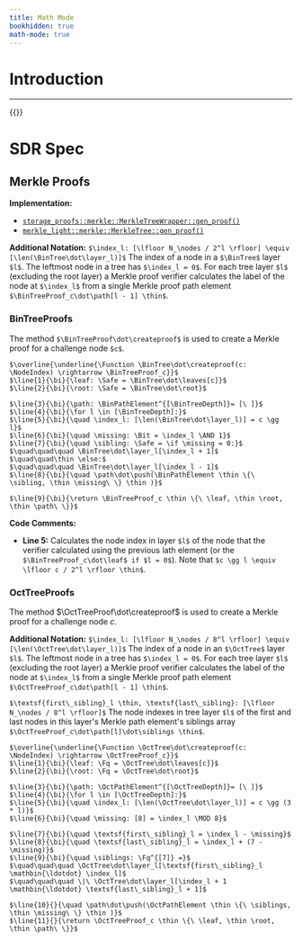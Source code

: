 ```yaml
---
title: Math Mode
bookhidden: true
math-mode: true
---
```


# Introduction
---
{{<plain hidden>}}
$$
\gdef\createporepbatch{\textsf{create_porep_batch}}
\gdef\GrothProof{\textsf{Groth16Proof}}
\gdef\Groth{\textsf{Groth16}}
\gdef\GrothEvaluationKey{\textsf{Groth16EvaluationKey}}
\gdef\GrothVerificationKey{\textsf{Groth16VerificationKey}}
\gdef\creategrothproof{\textsf{create_groth16_proof}}
\gdef\ParentLabels{\textsf{ParentLabels}}
\gdef\or#1#2{\langle #1 | #2 \rangle}
\gdef\porepreplicas{\textsf{porep_replicas}}
\gdef\postreplicas{\textsf{post_replicas}}
\gdef\winningpartitions{\textsf{winning_partitions}}
\gdef\windowpartitions{\textsf{window_partitions}}
\gdef\sector{\textsf{sector}}
\gdef\lebitstolebytes{\textsf{le_bits_to_le_bytes}}
\gdef\lebinrep#1{{\llcorner #1 \lrcorner_{\lower{2pt}{2, \textsf{le}}}}}
\gdef\bebinrep#1{{\llcorner #1 \lrcorner_{\lower{2pt}{2, \textsf{be}}}}}
\gdef\lebytesbinrep#1{{\llcorner #1 \lrcorner_{\lower{2pt}{2, \textsf{le-bytes}}}}}
\gdef\fesitelrounds{\textsf{fesitel_rounds}}
\gdef\int{\textsf{int}}
\gdef\lebytes{\textsf{le-bytes}}
\gdef\lebytestolebits{\textsf{le_bytes_to_le_bits}}
\gdef\letooctet{\textsf{le_to_octet}}
\gdef\byte{\textsf{byte}}
\gdef\postpartitions{\textsf{post_partitions}}
\gdef\PostReplica{\textsf{PostReplica}}
\gdef\PostReplicas{\textsf{PostReplicas}}
\gdef\PostPartitionProof{\textsf{PostPartitionProof}}
\gdef\PostReplicaProof{\textsf{PostReplicaProof}}
\gdef\TreeRProofs{\textsf{TreeRProofs}}
\gdef\pad{\textsf{pad}}
\gdef\octettole{\textsf{octet_to_le}}
\gdef\packed{\textsf{packed}}
\gdef\val{\textsf{val}}
\gdef\bits{\textsf{bits}}
\gdef\partitions{\textsf{partitions}}
\gdef\Batch{\textsf{Batch}}
\gdef\batch{\textsf{batch}}
\gdef\postbatch{\textsf{post_batch}}
\gdef\postchallenges{\textsf{post_challenges}}
\gdef\Nonce{\textsf{Nonce}}
\gdef\createvanillaporepproof{\textsf{create_vanilla_porep_proof}}
\gdef\PorepVersion{\textsf{PorepVersion}}
\gdef\bedecode{\textsf{be_decode}}
\gdef\OR{\mathbin{|}}
\gdef\indexbits{\textsf{index_bits}}
\gdef\nor{\textsf{nor}}
\gdef\and{\textsf{and}}
\gdef\norgadget{\textsf{nor_gadget}}
\gdef\andgadget{\textsf{and_gadget}}
\gdef\el{\textsf{el}}
\gdef\arr{\textsf{arr}}
\gdef\pickgadget{\textsf{pick_gadget}}
\gdef\pick{\textsf{pick}}
\gdef\int{\textsf{int}}
\gdef\x{\textsf{x}}
\gdef\y{\textsf{y}}
\gdef\aap{{\langle \auxb | \pubb \rangle}}
\gdef\aapc{{\langle \auxb | \pubb | \constb \rangle}}
\gdef\TreeRProofs{\textsf{TreeRProofs}}
\gdef\parentlabelsbits{\textsf{parent_labels_bits}}
\gdef\label{\textsf{label}}
\gdef\layerbits{\textsf{layer_bits}}
\gdef\labelbits{\textsf{label_bits}}
\gdef\digestbits{\textsf{digest_bits}}
\gdef\node{\textsf{node}}
\gdef\layerindex{\textsf{layer_index}}
\gdef\be{\textsf{be}}
\gdef\octet{\textsf{octet}}
\gdef\reverse{\textsf{reverse}}
\gdef\LSBit{\textsf{LSBit}}
\gdef\MSBit{\textsf{MSBit}}
\gdef\LSByte{\textsf{LSByte}}
\gdef\MSByte{\textsf{MSByte}}
\gdef\PorepPartitionProof{\textsf{PorepPartitionProof}}
\gdef\PostPartitionProof{\textsf{PostPartitionProof}}
\gdef\lebinrep#1{{\llcorner #1 \lrcorner_{\lower{2pt}{2, \textsf{le}}}}}
\gdef\bebinrep#1{{\llcorner #1 \lrcorner_{\lower{2pt}{2, \textsf{be}}}}}
\gdef\octetbinrep#1{{\llcorner #1 \lrcorner_{\lower{2pt}{2, \textsf{octet}}}}}
\gdef\fieldelement{\textsf{field_element}}
\gdef\Fqsafe{{\mathbb{F}_{q, \safe}}}
\gdef\elem{\textsf{elem}}
\gdef\challenge{\textsf{challenge}}
\gdef\challengeindex{\textsf{challenge_index}}
\gdef\uniquechallengeindex{\textsf{unique_challenge_index}}
\gdef\replicaindex{\textsf{replica_index}}
\gdef\uniquereplicaindex{\textsf{unique_replica_index}}
\gdef\nreplicas{\textsf{n_replicas}}
\gdef\unique{\textsf{unique}}
\gdef\R{\mathcal{R}}
\gdef\getpostchallenge{\textsf{get_post_challenge}}
\gdef\verifyvanillapostproof{\textsf{verify_vanilla_post_proof}}
\gdef\BinPathElement{\textsf{BinPathElement}}
\gdef\BinTreeDepth{\textsf{BinTreeDepth}}
\gdef\BinTree{\textsf{BinTree}}
\gdef\BinTreeProof{\textsf{BinTreeProof}}
\gdef\bintreeproofisvalid{\textsf{bintree_proof_is_valid}}
\gdef\Bit{{\{0, 1\}}}
\gdef\Byte{\mathbb{B}}
\gdef\calculatebintreechallenge{\textsf{calculate_bintree_challenge}}
\gdef\calculateocttreechallenge{\textsf{calculate_octtree_challenge}}
\gdef\depth{\textsf{depth}}
\gdef\dot{\textsf{.}}
\gdef\for{\textsf{for }}
\gdef\Function{\textbf{Function: }}
\gdef\Fq{{\mathbb{F}_q}}
\gdef\leaf{\textsf{leaf}}
\gdef\line#1#2#3{\scriptsize{\textsf{#1.}#2}\ \normalsize{#3}}
\gdef\missing{\textsf{missing}}
\gdef\NodeIndex{\textsf{NodeIndex}}
\gdef\nodes{\textsf{nodes}}
\gdef\OctPathElement{\textsf{OctPathElement}}
\gdef\OctTree{\textsf{OctTree}}
\gdef\OctTreeDepth{\textsf{OctTreeDepth}}
\gdef\OctTreeProof{\textsf{OctTreeProof}}
\gdef\octtreeproofisvalid{\textsf{octtree_proof_is_valid}}
\gdef\path{\textsf{path}}
\gdef\pathelem{\textsf{path_elem}}
\gdef\return{\textsf{return }}
\gdef\root{\textsf{root}}
\gdef\Safe{{\Byte^{[32]}_\textsf{safe}}}
\gdef\sibling{\textsf{sibling}}
\gdef\siblings{\textsf{siblings}}
\gdef\struct{\textsf{struct }}
\gdef\Teq{\underset{{\small \mathbb{T}}}{=}}
\gdef\Tequiv{\underset{{\small \mathbb{T}}}{\equiv}}
\gdef\thin{{\thinspace}}
\gdef\AND{\mathbin{\&}}
\gdef\MOD{\mathbin{\%}}
\gdef\createproof{{\textsf{create\_proof}}}
\gdef\layer{\textsf{layer}}
\gdef\nodeindex{\textsf{node_index}}
\gdef\childindex{\textsf{child_index}}
\gdef\push{\textsf{push}}
\gdef\index{\textsf{index}}
\gdef\leaves{\textsf{leaves}}
\gdef\len{\textsf{len}}
\gdef\ColumnProof{\textsf{ColumnProof}}
\gdef\concat{\ \|\ }
\gdef\inputs{\textsf{inputs}}
\gdef\Poseidon{\textsf{Poseidon}}
\gdef\bi{\ \ }
\gdef\Bool{{\{\textsf{True}, \textsf{False}\}}}
\gdef\curr{\textsf{curr}}
\gdef\if{\textsf{if }}
\gdef\else{\textsf{else}}
\gdef\proof{\textsf{proof}}
\gdef\Sha#1{\textsf{Sha#1}}
\gdef\ldotdot{{\ldotp\ldotp}}
\gdef\as{\textsf{ as }}
\gdef\bintreerootgadget{\textsf{bintree_root_gadget}}
\gdef\octtreerootgadget{\textsf{octtree_root_gadget}}
\gdef\cs{\textsf{cs}}
\gdef\RCS{\textsf{R1CS}}
\gdef\pathbits{\textsf{path_bits}}
\gdef\missingbit{\textsf{missing_bit}}
\gdef\missingbits{\textsf{missing_bits}}
\gdef\pubb{\textbf{pub}}
\gdef\privb{\textbf{priv}}
\gdef\auxb{\textbf{aux}}
\gdef\constb{\textbf{const}}
\gdef\CircuitVal{\textsf{CircuitVal}}
\gdef\CircuitBit{{\textsf{CircuitVal}_\Bit}}
\gdef\Le{\textsf{le}}
\gdef\privateinput{\textsf{private_input}}
\gdef\publicinput{\textsf{public_input}}
\gdef\deq{\mathbin{\overset{\diamond}{=}}}
\gdef\alloc{\textsf{alloc}}
\gdef\insertgadget#1{\textsf{insert_#1_gadget}}
\gdef\block{\textsf{block}}
\gdef\shagadget#1#2{\textsf{sha#1_#2_gadget}}
\gdef\poseidongadget#1{\textsf{poseidon_#1_gadget}}
\gdef\refeq{\mathbin{\overset{{\small \&}}=}}
\gdef\ptreq{\mathbin{\overset{{\small \&}}=}}
\gdef\bit{\textsf{bit}}
\gdef\auxle{{[\textbf{aux}, \textsf{le}]}}
\gdef\SpecificNotation{{\underline{\text{Specific Notation}}}}
\gdef\repeat{\textsf{repeat}}
\gdef\preimage{\textsf{preimage}}
\gdef\digest{\textsf{digest}}
\gdef\digestbytes{\textsf{digest_bytes}}
\gdef\digestint{\textsf{digest_int}}
\gdef\leencode{\textsf{le_encode}}
\gdef\ledecode{\textsf{le_decode}}
\gdef\ReplicaID{\textsf{ReplicaID}}
\gdef\replicaid{\textsf{replica_id}}
\gdef\replicaidbits{\textsf{replica_id_bits}}
\gdef\replicaidblock{\textsf{replica_id_block}}
\gdef\cc{\textsf{::}}
\gdef\new{\textsf{new}}
\gdef\lebitsgadget{\textsf{le_bits_gadget}}
\gdef\CircuitBitOrConst{{\textsf{CircuitValOrConst}_\Bit}}
\gdef\createporepcircuit{\textsf{create_porep_circuit}}
\gdef\CommD{\textsf{CommD}}
\gdef\CommC{\textsf{CommC}}
\gdef\CommR{\textsf{CommR}}
\gdef\CommCR{\textsf{CommCR}}
\gdef\commd{\textsf{comm_d}}
\gdef\commc{\textsf{comm_c}}
\gdef\commr{\textsf{comm_r}}
\gdef\commcr{\textsf{comm_cr}}
\gdef\assert{\textsf{assert}}
\gdef\asserteq{\textsf{assert_eq}}
\gdef\TreeDProof{\textsf{TreeDProof}}
\gdef\TreeRProof{\textsf{TreeRProof}}
\gdef\TreeR{\textsf{TreeR}}
\gdef\ParentColumnProofs{\textsf{ParentColumnProofs}}
\gdef\challengebits{\textsf{challenge_bits}}
\gdef\packedchallenge{\textsf{packed_challenge}}
\gdef\PartitionProof{\textsf{PartitionProof}}
\gdef\u#1{\textsf{u#1}}
\gdef\packbitsasinputgadget{\textsf{pack_bits_as_input_gadget}}
\gdef\treedleaf{\textsf{tree_d_leaf}}
\gdef\treerleaf{\textsf{tree_r_leaf}}
\gdef\calculatedtreedroot{\textsf{calculated_tree_d_root}}
\gdef\calculatedtreerleaf{\textsf{calculated_tree_r_leaf}}
\gdef\calculatedcommd{\textsf{calculated_comm_d}}
\gdef\calculatedcommc{\textsf{calculated_comm_c}}
\gdef\calculatedcommr{\textsf{calculated_comm_r}}
\gdef\calculatedcommcr{\textsf{calculated_comm_cr}}
\gdef\layers{\textsf{layers}}
\gdef\total{\textsf{total}}
\gdef\column{\textsf{column}}
\gdef\parentcolumns{\textsf{parent_columns}}
\gdef\columns{\textsf{columns}}
\gdef\parentlabel{\textsf{parent_label}}
\gdef\label{\textsf{label}}
\gdef\calculatedtreecleaf{\textsf{calculated_tree_c_leaf}}
\gdef\calculatedcolumn{\textsf{calculated_column}}
\gdef\parentlabels{\textsf{parent_labels}}
\gdef\drg{\textsf{drg}}
\gdef\exp{\textsf{exp}}
\gdef\parentlabelbits{\textsf{parent_label_bits}}
\gdef\parentlabelblock{\textsf{parent_label_block}}
\gdef\Bits{\textsf{ Bits}}
\gdef\safe{\textsf{safe}}
\gdef\calculatedlabel{\textsf{calculated_label}}
\gdef\createlabelgadget{\textsf{create_label_gadget}}
\gdef\encodingkey{\textsf{encoding_key}}
\gdef\encodegadget{\textsf{encode_gadget}}
\gdef\TreeC{\textsf{TreeC}}
\gdef\value{\textsf{value}}
\gdef\encoded{\textsf{encoded}}
\gdef\unencoded{\textsf{unencoded}}
\gdef\key{\textsf{key}}
\gdef\lc{\textsf{lc}}
\gdef\LC{\textsf{LC}}
\gdef\LinearCombination{\textsf{LinearCombination}}
\gdef\one{\textsf{one}}
\gdef\constraint{\textsf{constraint}}
\gdef\proofs{\textsf{proofs}}
\gdef\merkleproofs{\textsf{merkle_proofs}}
\gdef\TreeRProofs{\textsf{TreeRProofs}}
\gdef\challenges{\textsf{challenges}}
\gdef\pub{\textsf{pub}}
\gdef\priv{\textsf{priv}}
\gdef\last{\textsf{last}}
\gdef\TreeRProofs{\textsf{TreeRProofs}}
\gdef\post{\textsf{post}}
\gdef\SectorID{\textsf{SectorID}}
\gdef\winning{\textsf{winning}}
\gdef\window{\textsf{window}}
\gdef\Replicas{\textsf{Replicas}}
\gdef\P{\mathcal{P}}
\gdef\ww{{\textsf{winning}|\textsf{window}}}
\gdef\replicasperk{{\textsf{replicas}/k}}
\gdef\replicas{\textsf{replicas}}
\gdef\Replica{\textsf{Replica}}
\gdef\createvanillapostproof{\textsf{create_vanilla_post_proof}}
\gdef\createpostcircuit{\textsf{create_post_circuit}}
\gdef\ReplicaProof{\textsf{ReplicaProof}}
\gdef\aww{{\langle \ww \rangle}}
\gdef\partitionproof{\textsf{partition_proof}}
\gdef\replicas{\textsf{replicas}}
\gdef\getdrgparents{\textsf{get_drg_parents}}
\gdef\getexpparents{\textsf{get_exp_parents}}
\gdef\DrgSeed{\textsf{DrgSeed}}
\gdef\DrgSeedPrefix{\textsf{DrgSeedPrefix}}
\gdef\FeistelKeysBytes{\textsf{FeistelKeysBytes}}
\gdef\porep{\textsf{porep}}
\gdef\rng{\textsf{rng}}
\gdef\ChaCha#1{\textsf{ChaCha#1}}
\gdef\cc{\textsf{::}}
\gdef\fromseed{\textsf{from_seed}}
\gdef\buckets{\textsf{buckets}}
\gdef\meta{\textsf{meta}}
\gdef\dist{\textsf{dist}}
\gdef\each{\textsf{each}}
\gdef\PorepID{\textsf{PorepID}}
\gdef\porepgraphseed{\textsf{porep_graph_seed}}
\gdef\utf{\textsf{utf8}}
\gdef\DrgStringID{\textsf{DrgStringID}}
\gdef\FeistelStringID{\textsf{FeistelStringID}}
\gdef\graphid{\textsf{graph_id}}
\gdef\createfeistelkeys{\textsf{create_feistel_keys}}
\gdef\FeistelKeys{\textsf{FeistelKeys}}
\gdef\feistelrounds{\textsf{fesitel_rounds}}
\gdef\feistel{\textsf{feistel}}
\gdef\ExpEdgeIndex{\textsf{ExpEdgeIndex}}
\gdef\loop{\textsf{loop}}
\gdef\right{\textsf{right}}
\gdef\left{\textsf{left}}
\gdef\mask{\textsf{mask}}
\gdef\RightMask{\textsf{RightMask}}
\gdef\LeftMask{\textsf{LeftMask}}
\gdef\roundkey{\textsf{round_key}}
\gdef\beencode{\textsf{be_encode}}
\gdef\Blake{\textsf{Blake2b}}
\gdef\input{\textsf{input}}
\gdef\output{\textsf{output}}
\gdef\while{\textsf{while }}
\gdef\digestright{\textsf{digest_right}}
\gdef\xor{\mathbin{\oplus_\text{xor}}}
\gdef\Edges{\textsf{ Edges}}
\gdef\edge{\textsf{edge}}
\gdef\expedge{\textsf{exp_edge}}
\gdef\expedges{\textsf{exp_edges}}
\gdef\createlabel{\textsf{create_label}}
\gdef\Label{\textsf{Label}}
\gdef\Column{\textsf{Column}}
\gdef\Columns{\textsf{Columns}}
\gdef\ParentColumns{\textsf{ParentColumns}}
%\gdef\tern#1?#2:#3{#1\ \text{?}\ #2 \ \text{:}\ #3}
\gdef\repeattolength{\textsf{repeat_to_length}}
\gdef\verifyvanillaporepproof{\textsf{verify_vanilla_porep_proof}}
\gdef\poreppartitions{\textsf{porep_partitions}}
\gdef\challengeindex{\textsf{challenge_index}}
\gdef\porepbatch{\textsf{porep_batch}}
\gdef\winningchallenges{\textsf{winning_challenges}}
\gdef\windowchallenges{\textsf{window_challenges}}
\gdef\PorepPartitionProof{\textsf{PorepPartitionProof}}
\gdef\TreeD{\textsf{TreeD}}
\gdef\TreeCProof{\textsf{TreeCProof}}
\gdef\Labels{\textsf{Labels}}
\gdef\porepchallenges{\textsf{porep_challenges}}
\gdef\postchallenges{\textsf{post_challenges}}
\gdef\PorepChallengeSeed{\textsf{PorepChallengeSeed}}
\gdef\getporepchallenges{\textsf{get_porep_challenges}}
\gdef\getallparents{\textsf{get_all_parents}}
\gdef\PorepChallengeProof{\textsf{PorepChallengeProof}}
\gdef\challengeproof{\textsf{challenge_proof}}
\gdef\PorepChallenges{\textsf{PorepChallenges}}
\gdef\replicate{\textsf{replicate}}
\gdef\createreplicaid{\textsf{create_replica_id}}
\gdef\ProverID{\textsf{ProverID}}
\gdef\replicaid{\textsf{replica_id}}
\gdef\generatelabels{\textsf{generate_labels}}
\gdef\labelwithdrgparents{\textsf{label_with_drg_parents}}
\gdef\labelwithallparents{\textsf{label_with_all_parents}}
\gdef\createtreecfromlabels{\textsf{create_tree_c_from_labels}}
\gdef\ColumnDigest{\textsf{ColumnDigest}}
\gdef\encode{\textsf{encode}}
$$
{{</plain>}}

# SDR Spec

## Merkle Proofs

**Implementation:**
* [`storage_proofs::merkle::MerkleTreeWrapper::gen_proof()`]()
* [`merkle_light::merkle::MerkleTree::gen_proof()`](https://github.com/filecoin-project/merkle_light/blob/64a468807c594d306d12d943dd90cc5f88d0d6b0/src/merkle.rs#L918)

**Additional Notation:**
`$\index_l: [\lfloor N_\nodes / 2^l \rfloor] \equiv [\len(\BinTree\dot\layer_l)]$`
The index of a node in a `$\BinTree$` layer `$l$`. The leftmost node in a tree has `$\index_l = 0$`. For each tree layer `$l$` (excluding the root layer) a Merkle proof verifier calculates the label of the node at `$\index_l$` from a single Merkle proof path element `$\BinTreeProof_c\dot\path[l - 1] \thin$`.

### BinTreeProofs

The method `$\BinTreeProof\dot\createproof$` is used to create a Merkle proof for a challenge node `$c$`.

```text
$\overline{\underline{\Function \BinTree\dot\createproof(c: \NodeIndex) \rightarrow \BinTreeProof_c}}$
$\line{1}{\bi}{\leaf: \Safe = \BinTree\dot\leaves[c]}$
$\line{2}{\bi}{\root: \Safe = \BinTree\dot\root}$

$\line{3}{\bi}{\path: \BinPathElement^{[\BinTreeDepth]}= [\ ]}$
$\line{4}{\bi}{\for l \in [\BinTreeDepth]:}$
$\line{5}{\bi}{\quad \index_l: [\len(\BinTree\dot\layer_l)] = c \gg l}$
$\line{6}{\bi}{\quad \missing: \Bit = \index_l \AND 1}$
$\line{7}{\bi}{\quad \sibling: \Safe = \if \missing = 0:}$
$\quad\quad\quad \BinTree\dot\layer_l[\index_l + 1]$
$\quad\quad\thin \else:$
$\quad\quad\quad \BinTree\dot\layer_l[\index_l - 1]$
$\line{8}{\bi}{\quad \path\dot\push(\BinPathElement \thin \{\ \sibling, \thin \missing\ \} \thin )}$

$\line{9}{\bi}{\return \BinTreeProof_c \thin \{\ \leaf, \thin \root, \thin \path\ \}}$
```


**Code Comments:**
* **Line 5:** Calculates the node index in layer `$l$` of the node that the verifier calculated using the previous lath element (or the `$\BinTreeProof_c\dot\leaf$ if $l = 0$`). Note that `$c \gg l \equiv \lfloor c / 2^l \rfloor \thin$`.

### OctTreeProofs

The method $\OctTreeProof\dot\createproof$ is used to create a Merkle proof for a challenge node $c$.

**Additional Notation:**
`$\index_l: [\lfloor N_\nodes / 8^l \rfloor] \equiv [\len(\OctTree\dot\layer_l)]$`
The index of a node in an `$\OctTree$` layer `$l$`. The leftmost node in a tree has `$\index_l = 0$`. For each tree layer `$l$` (excluding the root layer) a Merkle proof verifier calculates the label of the node at `$\index_l$` from a single Merkle proof path element `$\OctTreeProof_c\dot\path[l - 1] \thin$`.

`$\textsf{first\_sibling}_l \thin, \textsf{last\_sibling}: [\lfloor N_\nodes / 8^l \rfloor]$`
The node indexes in tree layer `$l$` of the first and last nodes in this layer's Merkle path element's siblings array `$\OctTreeProof_c\dot\path[l]\dot\siblings \thin$`.

```text
$\overline{\underline{\Function \OctTree\dot\createproof(c: \NodeIndex) \rightarrow \OctTreeProof_c}}$
$\line{1}{\bi}{\leaf: \Fq = \OctTree\dot\leaves[c]}$
$\line{2}{\bi}{\root: \Fq = \OctTree\dot\root}$

$\line{3}{\bi}{\path: \OctPathElement^{[\OctTreeDepth]}= [\ ]}$
$\line{4}{\bi}{\for l \in [\OctTreeDepth]:}$
$\line{5}{\bi}{\quad \index_l: [\len(\OctTree\dot\layer_l)] = c \gg (3 * l)}$
$\line{6}{\bi}{\quad \missing: [8] = \index_l \MOD 8}$

$\line{7}{\bi}{\quad \textsf{first\_sibling}_l = \index_l - \missing}$
$\line{8}{\bi}{\quad \textsf{last\_sibling}_l = \index_l + (7 - \missing)}$
$\line{9}{\bi}{\quad \siblings: \Fq^{[7]} =}$
$\quad\quad\quad \OctTree\dot\layer_l[\textsf{first\_sibling}_l \mathbin{\ldotdot} \index_l]$
$\quad\quad\quad \|\ \OctTree\dot\layer_l[\index_l + 1 \mathbin{\ldotdot} \textsf{last\_sibling}_l + 1]$

$\line{10}{}{\quad \path\dot\push(\OctPathElement \thin \{\ \siblings, \thin \missing\ \} \thin )}$
$\line{11}{}{\return \OctTreeProof_c \thin \{\ \leaf, \thin \root, \thin \path\ \}}$
```